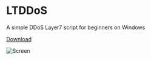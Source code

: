 # LTDDoS
A simple DDoS Layer7 script for beginners on Windows

[Download](https://github.com/p1mpus/LTDDoS/releases)

![Screen](https://github.com/p1mpus/ltddos/assets/45327810/a1160caf-1cab-4b20-af66-8726ac43e5cf)
